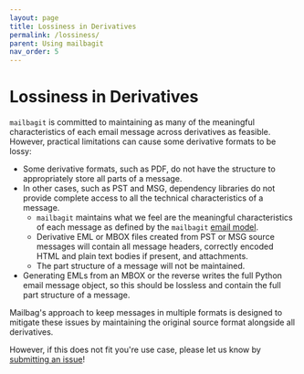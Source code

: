```yaml
---
layout: page
title: Lossiness in Derivatives
permalink: /lossiness/
parent: Using mailbagit
nav_order: 5
---
```


# Lossiness in Derivatives

`mailbagit` is committed to maintaining as many of the meaningful characteristics of each email message across derivatives as feasible. However, practical limitations can cause some derivative formats to be lossy:

* Some derivative formats, such as PDF, do not have the structure to appropriately store all parts of a message.
* In other cases, such as PST and MSG, dependency libraries do not provide complete access to all the technical characteristics of a message.
	* `mailbagit` maintains what we feel are the meaningful characteristics of each message as defined by the `mailbagit` [email model](https://github.com/UAlbanyArchives/mailbag/blob/develop/mailbag/models.py).
	* Derivative EML or MBOX files created from PST or MSG source messages will contain all message headers, correctly encoded HTML and plain text bodies if present, and attachments.
	* The part structure of a message will not be maintained.
* Generating EMLs from an MBOX or the reverse writes the full Python email message object, so this should be lossless and contain the full part structure of a message.

Mailbag's approach to keep messages in multiple formats is designed to mitigate these issues by maintaining the original source format alongside all derivatives.

However, if this does not fit you're use case, please let us know by [submitting an issue](https://github.com/UAlbanyArchives/mailbag/issues)!
